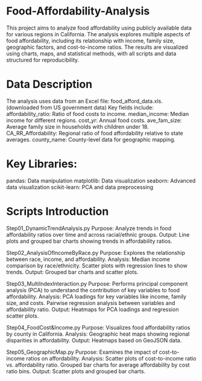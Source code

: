 # Food-Affordability-Analysis
This project aims to analyze food affordability using publicly available data for various regions in California. The analysis explores multiple aspects of food affordability, including its relationship with income, family size, geographic factors, and cost-to-income ratios. The results are visualized using charts, maps, and statistical methods, with all scripts and data structured for reproducibility.

# Data Description
The analysis uses data from an Excel file: food_afford_data.xls. (downloaded from US government data)
Key fields include:
affordability_ratio: Ratio of food costs to income.
median_income: Median income for different regions.
cost_yr: Annual food costs.
ave_fam_size: Average family size in households with children under 18.
CA_RR_Affordability: Regional ratio of food affordability relative to state averages.
county_name: County-level data for geographic mapping.

# Key Libraries:
pandas: Data manipulation
matplotlib: Data visualization
seaborn: Advanced data visualization
scikit-learn: PCA and data preprocessing

# Scripts Introduction
Step01_DynamicTrendAnalysis.py
Purpose: Analyze trends in food affordability ratios over time and across racial/ethnic groups.
Output: Line plots and grouped bar charts showing trends in affordability ratios.

Step02_AnalysisOfIncomeByRace.py
Purpose: Explores the relationship between race, income, and affordability.
Analysis:
Median income comparison by race/ethnicity.
Scatter plots with regression lines to show trends.
Output: Grouped bar charts and scatter plots.

Step03_MultiIndexInteraction.py
Purpose: Performs principal component analysis (PCA) to understand the contribution of key variables to food affordability.
Analysis:
PCA loadings for key variables like income, family size, and costs.
Pairwise regression analysis between variables and affordability ratio.
Output: Heatmaps for PCA loadings and regression scatter plots.

Step04_FoodCost&Income.py
Purpose: Visualizes food affordability ratios by county in California.
Analysis:
Geographic heat maps showing regional disparities in affordability.
Output: Heatmaps based on GeoJSON data.

Step05_GeographicMap.py
Purpose: Examines the impact of cost-to-income ratios on affordability.
Analysis:
Scatter plots of cost-to-income ratio vs. affordability ratio.
Grouped bar charts for average affordability by cost ratio bins.
Output: Scatter plots and grouped bar charts.
